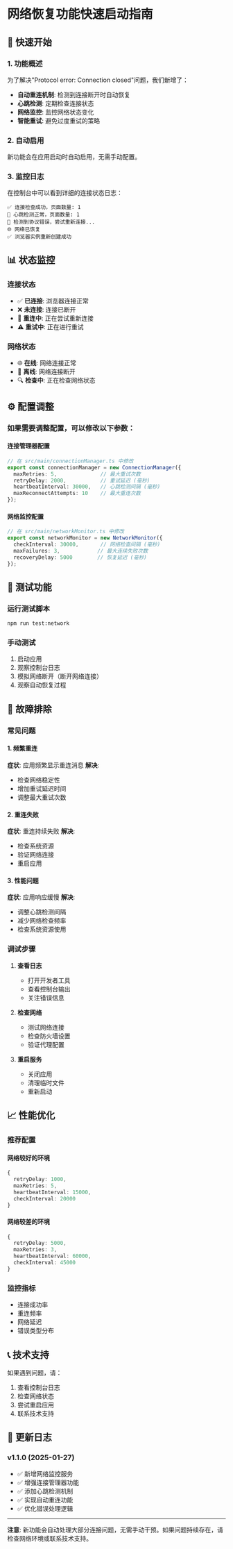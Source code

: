 # 网络恢复功能快速启动指南

## 🚀 快速开始

### 1. 功能概述
为了解决"Protocol error: Connection closed"问题，我们新增了：
- **自动重连机制**: 检测到连接断开时自动恢复
- **心跳检测**: 定期检查连接状态
- **网络监控**: 监控网络状态变化
- **智能重试**: 避免过度重试的策略

### 2. 自动启用
新功能会在应用启动时自动启用，无需手动配置。

### 3. 监控日志
在控制台中可以看到详细的连接状态日志：
```
✅ 连接检查成功，页面数量: 1
💓 心跳检测正常，页面数量: 1
🔄 检测到协议错误，尝试重新连接...
🌐 网络已恢复
✅ 浏览器实例重新创建成功
```

## 📊 状态监控

### 连接状态
- ✅ **已连接**: 浏览器连接正常
- ❌ **未连接**: 连接已断开
- 🔄 **重连中**: 正在尝试重新连接
- ⚠️ **重试中**: 正在进行重试

### 网络状态
- 🌐 **在线**: 网络连接正常
- 📡 **离线**: 网络连接断开
- 🔍 **检查中**: 正在检查网络状态

## ⚙️ 配置调整

### 如果需要调整配置，可以修改以下参数：

#### 连接管理器配置
```typescript
// 在 src/main/connectionManager.ts 中修改
export const connectionManager = new ConnectionManager({
  maxRetries: 5,              // 最大重试次数
  retryDelay: 2000,           // 重试延迟 (毫秒)
  heartbeatInterval: 30000,   // 心跳检测间隔 (毫秒)
  maxReconnectAttempts: 10    // 最大重连次数
});
```

#### 网络监控配置
```typescript
// 在 src/main/networkMonitor.ts 中修改
export const networkMonitor = new NetworkMonitor({
  checkInterval: 30000,       // 网络检查间隔 (毫秒)
  maxFailures: 3,            // 最大连续失败次数
  recoveryDelay: 5000        // 恢复延迟 (毫秒)
});
```

## 🧪 测试功能

### 运行测试脚本
```bash
npm run test:network
```

### 手动测试
1. 启动应用
2. 观察控制台日志
3. 模拟网络断开（断开网络连接）
4. 观察自动恢复过程

## 🔧 故障排除

### 常见问题

#### 1. 频繁重连
**症状**: 应用频繁显示重连消息
**解决**: 
- 检查网络稳定性
- 增加重试延迟时间
- 调整最大重试次数

#### 2. 重连失败
**症状**: 重连持续失败
**解决**:
- 检查系统资源
- 验证网络连接
- 重启应用

#### 3. 性能问题
**症状**: 应用响应缓慢
**解决**:
- 调整心跳检测间隔
- 减少网络检查频率
- 检查系统资源使用

### 调试步骤

1. **查看日志**
   - 打开开发者工具
   - 查看控制台输出
   - 关注错误信息

2. **检查网络**
   - 测试网络连接
   - 检查防火墙设置
   - 验证代理配置

3. **重启服务**
   - 关闭应用
   - 清理临时文件
   - 重新启动

## 📈 性能优化

### 推荐配置

#### 网络较好的环境
```typescript
{
  retryDelay: 1000,
  maxRetries: 5,
  heartbeatInterval: 15000,
  checkInterval: 20000
}
```

#### 网络较差的环境
```typescript
{
  retryDelay: 5000,
  maxRetries: 3,
  heartbeatInterval: 60000,
  checkInterval: 45000
}
```

### 监控指标
- 连接成功率
- 重连频率
- 网络延迟
- 错误类型分布

## 📞 技术支持

如果遇到问题，请：
1. 查看控制台日志
2. 检查网络状态
3. 尝试重启应用
4. 联系技术支持

## 📝 更新日志

### v1.1.0 (2025-01-27)
- ✅ 新增网络监控服务
- ✅ 增强连接管理器功能
- ✅ 添加心跳检测机制
- ✅ 实现自动重连功能
- ✅ 优化错误处理逻辑

---

**注意**: 新功能会自动处理大部分连接问题，无需手动干预。如果问题持续存在，请检查网络环境或联系技术支持。 